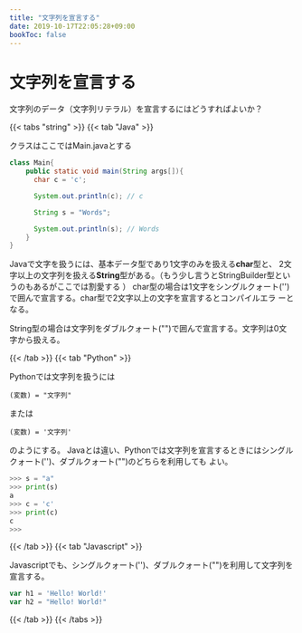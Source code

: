 ```yaml
---
title: "文字列を宣言する"
date: 2019-10-17T22:05:28+09:00
bookToc: false
---
```


# 文字列を宣言する
  
文字列のデータ（文字列リテラル）を宣言するにはどうすればよいか？

{{< tabs "string" >}}
{{< tab "Java" >}}

クラスはここではMain.javaとする

```java
class Main{
    public static void main(String args[]){
      char c = 'c';

      System.out.println(c); // c

      String s = "Words";

      System.out.println(s); // Words
    }
}
```

Javaで文字を扱うには、基本データ型であり1文字のみを扱える**char**型と、
2文字以上の文字列を扱える**String**型がある。（もう少し言うとStringBuilder型というのもあるがここでは割愛する
）
char型の場合は1文字をシングルクォート('')で囲んで宣言する。char型で2文字以上の文字を宣言するとコンパイルエラ
ーとなる。

String型の場合は文字列をダブルクォート("")で囲んで宣言する。文字列は0文字から扱える。

{{< /tab >}}
{{< tab "Python" >}}

Pythonでは文字列を扱うには

```
(変数) = "文字列"
```

または

```
(変数) = '文字列'
```

のようにする。
Javaとは違い、Pythonでは文字列を宣言するときにはシングルクォート('')、ダブルクォート("")のどちらを利用しても
よい。

```python
>>> s = "a"
>>> print(s)
a
>>> c = 'c'
>>> print(c)
c
>>> 
```

{{< /tab >}}
{{< tab "Javascript" >}}

Javascriptでも、シングルクォート('')、ダブルクォート("")を利用して文字列を宣言する。

```Javascript
var h1 = 'Hello! World!'
var h2 = "Hello! World!"
```

{{< /tab >}}
{{< /tabs >}}
